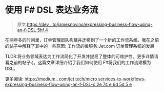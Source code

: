 # 使用 F# DSL 表达业务流

> 原文:[https://dev . to/jamesnovino/expressing-business-flow-using-an-f-DSL-5hf 4](https://dev.to/jamesnovino/expressing-business-flows-using-an-f-dsl-5hf4)

在两年多的时间里，订单管理团队构建并迁移到了一个新的工作流系统，我在之前的帖子中解释了其中的一些原因:
工作流的微服务:Jet.com 订单管理系统的发展

TLDR:将业务领域表达为工作流简化了开发并提高了整体的可维护性。更多详情请看之前的帖子:)。这篇文章详细介绍了我们如何使用 F#将我们的工作流建模为 DSL。

更多阅读:
[https://medium . com/jet tech/micro services-to-workflows-expressing-business-flow-using-an-f-DSL-d 2e 74 e 6d 5d 5 e](https://medium.com/jettech/microservices-to-workflows-expressing-business-flows-using-an-f-dsl-d2e74e6d6d5e)